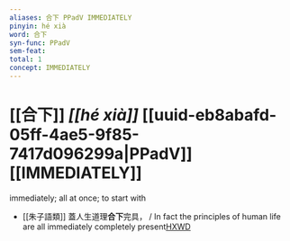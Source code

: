 ```yaml
---
aliases: 合下 PPadV IMMEDIATELY
pinyin: hé xià
word: 合下
syn-func: PPadV
sem-feat: 
total: 1
concept: IMMEDIATELY 
---
```

# [[合下]] *[[hé xià]]*  [[uuid-eb8abafd-05ff-4ae5-9f85-7417d096299a|PPadV]] [[IMMEDIATELY]]
immediately; all at once; to start with
 - [[朱子語類]] 蓋人生道理**合下**完具， / In fact the principles of human life are all immediately completely present[HXWD](https://hxwd.org/textview.html?location=KR3a0047_tls_010-1a.6)